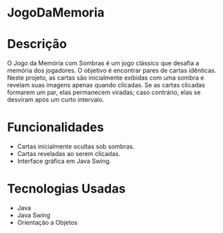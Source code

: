 # JogoDaMemoria

# Descrição
O Jogo da Memória com Sombras é um jogo clássico que desafia a memória dos jogadores. O objetivo é encontrar pares de cartas idênticas. Neste projeto, as cartas são inicialmente exibidas com uma sombra e revelam suas imagens apenas quando clicadas. Se as cartas clicadas formarem um par, elas permanecem viradas; caso contrário, elas se desviram após um curto intervalo.

# Funcionalidades
* Cartas inicialmente ocultas sob sombras.
* Cartas reveladas ao serem clicadas.
* Interface gráfica em Java Swing.
# Tecnologias Usadas
* Java
* Java Swing
* Orientação a Objetos
